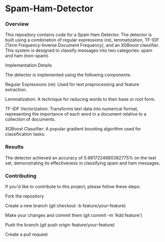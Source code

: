 # Spam-Ham-Detector
### Overview

This repository contains code for a Spam Ham Detector. The detector is built using a combination of regular expressions (re), lemmatization, TF-IDF (Term Frequency-Inverse Document Frequency), and an XGBoost classifier. This system is designed to classify messages into two categories: spam and ham (non-spam).

Implementation Details

The detector is implemented using the following components:

Regular Expressions (re): Used for text preprocessing and feature extraction.

Lemmatization: A technique for reducing words to their base or root form.

TF-IDF Vectorization: Transforms text data into numerical format, representing the importance of each word in a document relative to a collection of documents.

XGBoost Classifier: A popular gradient boosting algorithm used for classification tasks.

### Results

The detector achieved an accuracy of 0.9617224880382775% on the test set, demonstrating its effectiveness in classifying spam and ham messages.

### Contributing

If you'd like to contribute to this project, please follow these steps:

Fork the repository

Create a new branch (git checkout -b feature/your-feature)

Make your changes and commit them (git commit -m 'Add feature')

Push the branch (git push origin feature/your-feature)

Create a pull request
